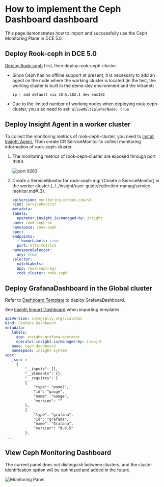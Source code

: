 # How to implement the Ceph Dashboard dashboard

This page demonstrates how to import and successfully use the Ceph Monitoring Plane in DCE 5.0.

## Deploy Rook-ceph in DCE 5.0

[Deploy Rook-ceph](./dce-rook-ceph.md) first, then deploy rook-ceph-cluster.

- Since Ceph has no offline support at present, it is necessary to add an agent on the node where the working cluster is located (in the test, the working cluster is built in the demo-dev environment and the intranet)

     ```shell
     ip r add default via 10.6.102.1 dev ens192
     ```

- Due to the limited number of working nodes when deploying rook-ceph-cluster, you also need to set: `allowMultiplePerNode: true`

## Deploy Insight Agent in a worker cluster

To collect the monitoring metrics of rook-ceph-cluster, you need to [Install Insight Agent](../../insight/user-guide/quickstart/install-agent.md),
Then create CR ServiceMonitor to collect monitoring information of rook-ceph-cluster.

1. The monitoring metrics of rook-ceph-cluster are exposed through port 9283.

     ![port 9283](https://docs.daocloud.io/daocloud-docs-images/docs/storage/solutions/images/agen01.png)

1. Create a ServiceMonitor for rook-ceph-mgr [Create a ServiceMonitor] in the worker cluster (../../insight/user-guide/collection-manag/service-monitor.md#_3).

     ```yaml
     apiVersion: monitoring.coreos.com/v1
     kind: ServiceMonitor
     metadata:
     labels:
       operator.insight.io/managed-by: insight
     name: rook-ceph-sm
     namespace: rook-ceph
     spec:
     endpoints:
       - honorLabels: true
       port: http-metrics
     namespaceSelector:
       any: true
     selector:
       matchLabels:
       app: rook-ceph-mgr
       rook_cluster: rook-ceph
     ```

## Deploy GrafanaDashboard in the Global cluster

Refer to [Dashboard Template](https://grafana.com/grafana/dashboards/2842-ceph-cluster/) to deploy GrafanaDashboard.

See [Insight Import Dashboard](../../insight/faq/import-dashboard.md) when importing templates.

```yaml
apiVersion: integrally.org/v1alpha1
kind: Grafana Dashboard
metadata:
   labels:
     app: insight-grafana-operator
     operator.insight.io/managed-by: insight
   name: ceph-dashboard
   namespace: insight-system
spec:
   json: >
     {
         "__inputs": [],
         "__elements": {},
         "__requires": [
         {
             "type": "panel",
             "id": "gauge",
             "name": "Gauge",
             "version": ""
         },
         {
             "type": "grafana",
             "id": "grafana",
             "name": "Grafana",
             "version": "9.0.5"
         },
....
```

## View Ceph Monitoring Dashboard

The current panel does not distinguish between clusters, and the cluster identification option will be optimized and added in the future.

![Monitoring Panel](https://docs.daocloud.io/daocloud-docs-images/docs/storage/solutions/images/dashboard01.png)
